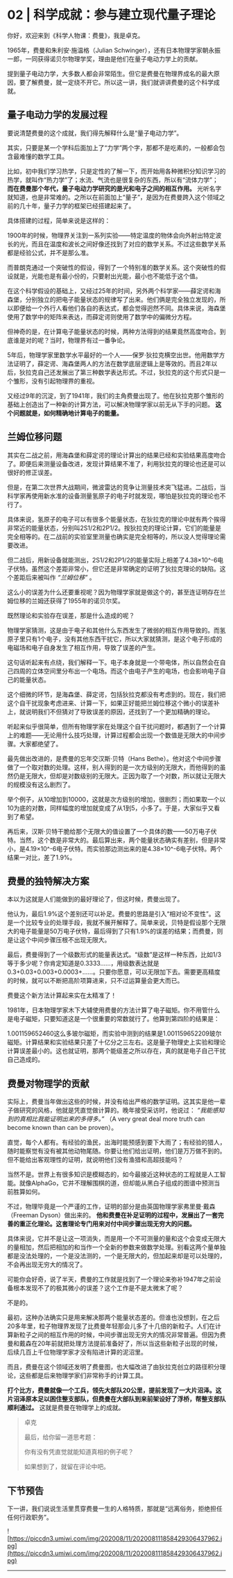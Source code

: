 # 02 | 科学成就：参与建立现代量子理论

你好，欢迎来到《科学人物课：费曼》，我是卓克。

1965年，费曼和朱利安·施温格（Julian Schwinger），还有日本物理学家朝永振一郎，一同获得诺贝尔物理学奖，理由是他们在量子电动力学上的贡献。

提到量子电动力学，大多数人都会非常陌生。但它是费曼在物理界成名的最大原因，要了解费曼，就一定绕不开它。所以这一讲，我们就讲讲费曼的这个科学成就。 

## 量子电动力学的发展过程

要说清楚费曼的这个成就，我们得先解释什么是“量子电动力学”。

其实，只要是某一个学科后面加上了“力学”两个字，那都不是吃素的，一般都会包含最难懂的数学工具。

比如，初中我们学习热学，只是定性的了解一下，而开始用各种微积分知识学习的热学，就叫作“热力学”了；水流、气流也是很复杂的东西，所以有“流体力学”； **而在费曼那个年代，量子电动力学研究的是光和电子之间的相互作用。** 光听名字就知道，也是非常难的。之所以在前面加上“量子”，是因为在费曼跨入这个领域之前的几十年，量子力学的框架已经搭建起来了。

具体搭建的过程，简单来说是这样的：

1900年的时候，物理界关注到一系列实验——特定温度的物体会向外射出特定波长的光，而且在温度和波长之间好像还找到了对应的数学关系。不过这些数学关系都是经验公式，并不是那么准。

而普朗克通过一个突破性的假设，得到了一个特别准的数学关系。这个突破性的假设就是，光能也是有最小份的，只要射出光能，最小也不能低于这个值。

在这个科学假设的基础上，又经过25年的时间，另外两个科学家——薛定谔和海森堡，分别独立的把电子能量状态的规律写了出来。他们俩是完全独立发现的，所以即便给一个外行人看他们各自的表达式，都会觉得迥然不同。具体来说，海森堡使用了数学中的矩阵来表达，而薛定谔则使用了数学中的偏微分方程。

但神奇的是，在计算电子能量状态的时候，两种方法得到的结果竟然高度吻合。到底谁是对的呢？当时，物理界有过一番争论。

5年后，物理学家里数学水平最好的一个人——保罗·狄拉克横空出世。他用数学方法证明了，薛定谔、海森堡两人的方法在数学底层逻辑上是等效的。而且2年以后，狄拉克自己还发展出了第三种数学表达形式。不过，狄拉克的这个形式只是一个雏形，没有引起物理界的重视。

又经过9年的沉淀，到了1941年，我们的主角费曼出现了。他在狄拉克那个雏形的基础上创造出了一种新的计算方法，可以解决物理学家以前无从下手的问题。 **这个问题就是，如何精确地计算电子的能量。**

## 兰姆位移问题

其实在二战之前，用海森堡和薛定谔的理论计算出的结果已经和实验结果高度吻合了。即便后来测量设备改进，发现计算结果不准了，利用狄拉克的理论也还是可以很好的修正误差。

但是，在第二次世界大战期间，微波雷达的竞争让测量技术突飞猛进。二战后，当科学家再使用新水准的设备测量氢原子的电子时就发现，哪怕是狄拉克的理论也不行了。

具体来说，氢原子的电子可以有很多个能量状态，在狄拉克的理论中就有两个挨得非常近的能量状态，分别叫2S1/2和2P1/2。按狄拉克的理论计算，它们的能量是完全相等的。在二战前的实验室里测量也确实是完全相等的，所以没人觉得理论需要改进。

但二战后，用新设备就能测出，2S1/2和2P1/2的能量实际上相差了4.38×10^-6电子伏特。虽然这个差距非常小，但它还是非常确定的证明了狄拉克理论的缺陷。这个差距后来被叫作 *“兰姆位移”* 。

这么小的误差为什么还要重视呢？因为物理学家就是做这个的，甚至连证明存在兰姆位移的兰姆还获得了1955年的诺贝尔奖。

既然理论和实验存在误差，那是什么造成的呢？

物理学家猜测，这是由于电子和其他什么东西发生了微弱的相互作用导致的。而氢原子里只有1个电子，没有其他东西干扰它，所以大家就猜测，是这个电子形成的电磁场和电子自身发生了相互作用，导致了误差的产生。

这句话听起来有点绕，我们解释一下。电子本身就是一个带电体，所以自然会在自己四周的立体空间里分布出一个电场。而这个由电子产生的电场，也会影响电子自己的能量状态。

这个细微的环节，是海森堡、薛定谔，包括狄拉克都没有考虑到的。现在，我们把这个自干扰现象考虑进来、计算一下，如果正好能把兰姆位移这个微小的误差补上，就说明我们不但猜对了导致误差的原因，还找到了一个更加精确的理论。

听起来似乎很简单，但所有物理学家在处理这个自干扰问题时，都遇到了一个计算上的难题——无论用什么技巧处理，计算过程都会出现一个数值是无限大的中间步骤。大家都绝望了。

最先做出改进的，是费曼的忘年交汉斯·贝特（Hans Bethe）。他对这个中间步骤做了一个取对数的处理。这样，别人得到的是一次方级别的无限大，而他得到的虽然仍是无限大，但却是对数级别的无限大。正因为取了一个对数，所以就让无限大的规模没有这么剧烈了。

举个例子，从10增加到10000，这就是次方级别的增加，很剧烈；而如果取一个以10为底的对数，同样幅度的增加就变成了从1到5，小多了。于是，大家似乎又看到了希望。

再后来，汉斯·贝特干脆给那个无限大的值设置了一个具体的数——50万电子伏特。当然，这个数是非常大的。最后算出来，两个能量状态确实有差别，但是非常小，是4.19×10^-6电子伏特。而实验那边测出来的是4.38×10^-6电子伏特。两个结果一对比，差了1.9%。

## 费曼的独特解决方案

本以为这就是人们能做到的最好理论了，但这时候，费曼出现了。

他认为，最后1.9%这个差别还可以补足。费曼的思路是引入“相对论不变性”。这是一个比较专业的处理手段，我就不展开解释了。简单来说，贝特是假设那个无限大的电子能量是50万电子伏特，最后得到了只有1.9%的误差的结果；而费曼，则是让这个中间步骤压根不出现无限大。

最后，费曼得到了一个级数形式的能量表达式。“级数”是这样一种东西，比如1/3等于多少呢？你肯定知道是0.3333……，用级数表达就是0.3+0.03+0.003+0.0003+……。只要你愿意，可以无限加下去。需要更高精度的时候，就可以不断把高阶项算进来，只不过运算量会更大而已。

费曼这个新方法计算起来实在太精准了！

1981年，日本物理学家木下大辅使用费曼的方法计算了电子磁矩。你不用管什么是电子磁矩，只要知道这是一个很重要的常数就行了。他算到第四阶的结果是：

1.001159652460这么多玻尔磁矩，而实验中测到的结果是1.001159652209玻尔磁矩。计算结果和实验结果只差了十亿分之三左右。这是量子物理史上实验和理论计算误差最小的。这也就证明，那两个能级差之所以存在，真的就是电子自己干扰自己造成的。

## 费曼对物理学的贡献

实际上，费曼当年做出这些的时候，并没有给出严格的数学证明。这其实是他一辈子做研究的风格，他就是凭直觉做计算的。晚年接受采访时，他说过： *“我能感知到的真相比我能证明出来的多得多。”* （A very great deal more truth can become known than can be proven）。

直觉，每个人都有。有经验的渔民，出海时能预感到要下大雨了；有经验的猎人，随时能察觉有没有被其他动物尾随。你要让他们给出证明，他们是万万做不到的。但不能给出客观理性的证明，就说明他们没有渔猎和高超技能吗？

当然不是。世界上有很多知识是模糊态的，如今最接近这种状态的工程就是人工智能。就像AlphaGo，它并不理解围棋的道，但却能从黑白子组成的图谱中预测当前胜算如何。

不过，物理毕竟是一个严谨的工作，证明的部分是由英国物理学家弗里曼·戴森（Freeman Dyson）做出来的。 **他和费曼在补足证明的过程中，发展出了一套完善的重正化理论。这套理论专门用来对付中间步骤出现无穷大的问题。**

具体来说，它并不是让这一项消失，而是用一个不可测量的量和这个会变成无限大的量相加，然后把相加的和当作一个全新的参数来做数学处理。别看这两个量单独都是没法处理的，一个是没法测的，一个是无限大的，但加起来却是可以处理的，不会再出现无穷大的情况了。

可能你会好奇，说了半天，费曼的工作就是找到了一个理论来弥补1947年之前设备根本发现不了的极其微小的误差？这个工作是不是太微末了呢？

不是的。

最初，这种办法确实只是用来解决那两个能量状态差的。但谁也没想到，在之后20多年里，粒子物理界发现了比费曼年轻那会儿多了十几倍的新粒子。人们在计算新粒子之间的相互作用的时候，中间步骤出现无穷大的情况非常普遍。但因为费曼和戴森在20年前就把处理方法提前准备好了，所以当这些新粒子出现的时候，后续几百上千位物理学家才没有陷进计算的泥沼里。

而且，费曼在这个领域还发明了费曼图，也大幅改进了由狄拉克创立的路径积分理论，这些都是后来物理学家们非常称手的计算工具。

 **打个比方，费曼就像一个工兵，领先大部队20公里，提前发现了一大片沼泽。这片沼泽原本足以困住整支部队，但费曼在大部队到来前架设好了浮桥，帮整支部队顺利通过。** 这就是费曼在物理学上的成就。

> 卓克
> 
> 最后，给你留一道思考题：
> 
> 你有没有凭直觉就能知道真相的例子呢？
> 
> 如果想到了，就留在评论中吧。

## 下节预告

下一讲，我们说说生活里贯穿费曼一生的人格特质，那就是“远离俗务，拒绝担任任何行政职务”。

![https://piccdn3.umiwi.com/img/202008/11/202008111858429306437962.jpg](https://piccdn3.umiwi.com/img/202008/11/202008111858429306437962.jpg)

---

